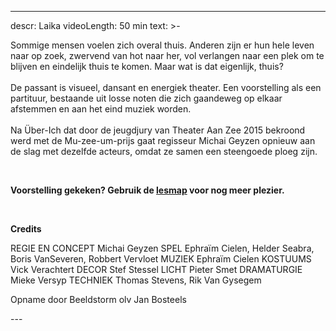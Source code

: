
---
descr: Laika
videoLength: 50 min
text: >-
  <p>Sommige mensen voelen zich overal thuis. Anderen zijn er hun hele leven naar op zoek, zwervend van hot naar her, vol verlangen naar een plek om te blijven en eindelijk thuis te komen. Maar wat is dat eigenlijk, thuis?<br><br>De passant is visueel, dansant en energiek theater. Een voorstelling als een partituur, bestaande uit losse noten die zich gaandeweg op elkaar afstemmen en aan het eind muziek worden.<br><br>Na Über-Ich dat door de jeugdjury van Theater Aan Zee 2015 bekroond werd met de Mu-zee-um-prijs gaat regisseur Michai Geyzen opnieuw aan de slag met dezelfde acteurs, omdat ze samen een steengoede ploeg zijn.</p><p>‍</p><p><strong>Voorstelling gekeken? Gebruik de </strong><a href="https://www.ccdeschakel.be/cms_files/File/lesmap%20De%20passant.pdf" target="_blank"><strong>lesmap</strong></a><strong> voor nog meer plezier.</strong></p><p>‍</p><p><strong>Credits</strong></p><p>REGIE EN CONCEPT Michai Geyzen SPEL Ephraïm Cielen, Helder Seabra, Boris VanSeveren, Robbert Vervloet MUZIEK Ephraïm Cielen KOSTUUMS Vick Verachtert DECOR Stef Stessel LICHT Pieter Smet DRAMATURGIE Mieke Versyp TECHNIEK Thomas Stevens, Rik Van Gysegem</p><p>Opname door Beeldstorm olv Jan Bosteels</p>
---
